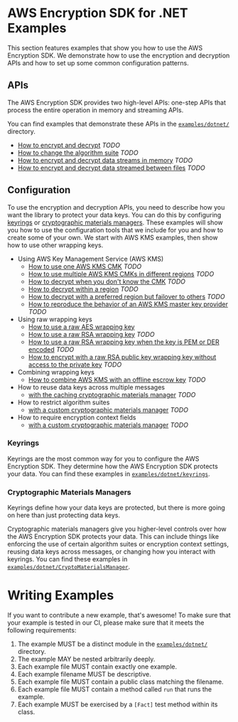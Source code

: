 # AWS Encryption SDK for .NET Examples

This section features examples that show you
how to use the AWS Encryption SDK.
We demonstrate how to use the encryption and decryption APIs
and how to set up some common configuration patterns.

## APIs

The AWS Encryption SDK provides two high-level APIs:
one-step APIs that process the entire operation in memory
and streaming APIs.

You can find examples that demonstrate these APIs
in the [`examples/dotnet/`](./) directory.

* [How to encrypt and decrypt](./) *TODO*
* [How to change the algorithm suite](./) *TODO*
* [How to encrypt and decrypt data streams in memory](./) *TODO*
* [How to encrypt and decrypt data streamed between files](./) *TODO*

## Configuration

To use the encryption and decryption APIs,
you need to describe how you want the library to protect your data keys.
You can do this by configuring
[keyrings](#keyrings) or [cryptographic materials managers](#cryptographic-materials-managers).
These examples will show you how to use the configuration tools that we include for you
and how to create some of your own.
We start with AWS KMS examples, then show how to use other wrapping keys.

* Using AWS Key Management Service (AWS KMS)
    * [How to use one AWS KMS CMK](./) *TODO*
    * [How to use multiple AWS KMS CMKs in different regions](./) *TODO*
    * [How to decrypt when you don't know the CMK](./) *TODO*
    * [How to decrypt within a region](./) *TODO*
    * [How to decrypt with a preferred region but failover to others](./) *TODO*
    * [How to reproduce the behavior of an AWS KMS master key provider](./) *TODO*
* Using raw wrapping keys
    * [How to use a raw AES wrapping key](./keyrings/RawRSAKeyring/RawAESKeyringExample.cs)
    * [How to use a raw RSA wrapping key](./) *TODO*
    * [How to use a raw RSA wrapping key when the key is PEM or DER encoded](./) *TODO*
    * [How to encrypt with a raw RSA public key wrapping key without access to the private key](./) *TODO*
* Combining wrapping keys
    * [How to combine AWS KMS with an offline escrow key](./) *TODO*
* How to reuse data keys across multiple messages
    * [with the caching cryptographic materials manager](./) *TODO*
* How to restrict algorithm suites
    * [with a custom cryptographic materials manager](./) *TODO*
* How to require encryption context fields
    * [with a custom cryptographic materials manager](./) *TODO*

### Keyrings

Keyrings are the most common way for you to configure the AWS Encryption SDK.
They determine how the AWS Encryption SDK protects your data.
You can find these examples in [`examples/dotnet/keyrings`](./keyring).

### Cryptographic Materials Managers

Keyrings define how your data keys are protected,
but there is more going on here than just protecting data keys.

Cryptographic materials managers give you higher-level controls
over how the AWS Encryption SDK protects your data.
This can include things like
enforcing the use of certain algorithm suites or encryption context settings,
reusing data keys across messages,
or changing how you interact with keyrings.
You can find these examples in
[`examples/dotnet/CryptoMaterialsManager`](./CryptoMaterialsManager).

# Writing Examples

If you want to contribute a new example, that's awesome!
To make sure that your example is tested in our CI,
please make sure that it meets the following requirements:

1. The example MUST be a distinct module in the [`examples/dotnet/`](./) directory.
1. The example MAY be nested arbitrarily deeply.
1. Each example file MUST contain exactly one example.
1. Each example filename MUST be descriptive.
1. Each example file MUST contain a public class matching the filename.
1. Each example file MUST contain a method called `run` that runs the example.
1. Each example MUST be exercised by a `[Fact]` test method within its class.
